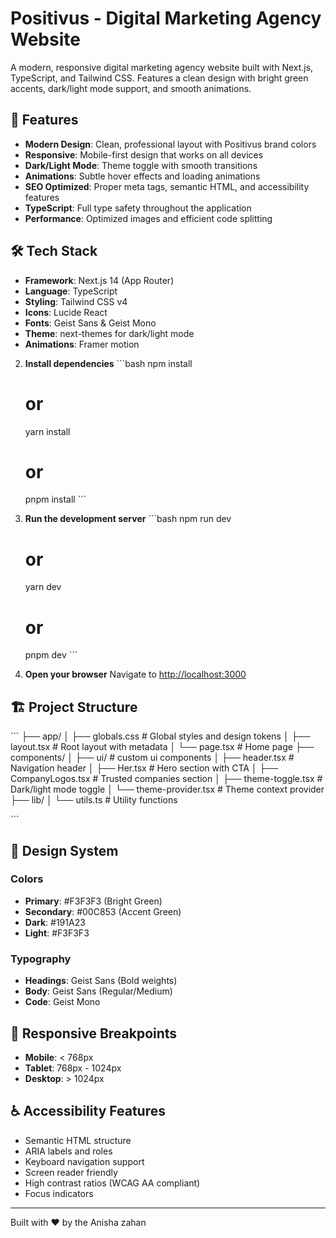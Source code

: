 # Positivus - Digital Marketing Agency Website

A modern, responsive digital marketing agency website built with Next.js, TypeScript, and Tailwind CSS. Features a clean design with bright green accents, dark/light mode support, and smooth animations.

## 🚀 Features

- **Modern Design**: Clean, professional layout with Positivus brand colors
- **Responsive**: Mobile-first design that works on all devices
- **Dark/Light Mode**: Theme toggle with smooth transitions
- **Animations**: Subtle hover effects and loading animations
- **SEO Optimized**: Proper meta tags, semantic HTML, and accessibility features
- **TypeScript**: Full type safety throughout the application
- **Performance**: Optimized images and efficient code splitting

## 🛠 Tech Stack

- **Framework**: Next.js 14 (App Router)
- **Language**: TypeScript
- **Styling**: Tailwind CSS v4
- **Icons**: Lucide React
- **Fonts**: Geist Sans & Geist Mono
- **Theme**: next-themes for dark/light mode
- **Animations**: Framer motion

2. **Install dependencies**
   \`\`\`bash
   npm install

   # or

   yarn install

   # or

   pnpm install
   \`\`\`

3. **Run the development server**
   \`\`\`bash
   npm run dev

   # or

   yarn dev

   # or

   pnpm dev
   \`\`\`

4. **Open your browser**
   Navigate to [http://localhost:3000](http://localhost:3000)

## 🏗 Project Structure

\`\`\`
├── app/
│ ├── globals.css # Global styles and design tokens
│ ├── layout.tsx # Root layout with metadata
│ └── page.tsx # Home page
├── components/
│ ├── ui/ # custom ui components
│ ├── header.tsx # Navigation header
│ ├── Her.tsx # Hero section with CTA
│ ├── CompanyLogos.tsx # Trusted companies section
│ ├── theme-toggle.tsx # Dark/light mode toggle
│ └── theme-provider.tsx # Theme context provider
├── lib/
│ └── utils.ts # Utility functions

\`\`\`

## 🎨 Design System

### Colors

- **Primary**: #F3F3F3 (Bright Green)
- **Secondary**: #00C853 (Accent Green)
- **Dark**: #191A23
- **Light**: #F3F3F3

### Typography

- **Headings**: Geist Sans (Bold weights)
- **Body**: Geist Sans (Regular/Medium)
- **Code**: Geist Mono

## 📱 Responsive Breakpoints

- **Mobile**: < 768px
- **Tablet**: 768px - 1024px
- **Desktop**: > 1024px

## ♿ Accessibility Features

- Semantic HTML structure
- ARIA labels and roles
- Keyboard navigation support
- Screen reader friendly
- High contrast ratios (WCAG AA compliant)
- Focus indicators

---

Built with ❤️ by the Anisha zahan
